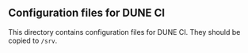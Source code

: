 Configuration files for DUNE CI
-------------------------------

This directory contains configuration files for DUNE CI.  They should
be copied to `/srv`.
